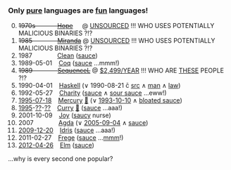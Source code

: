 ### Only [pure](https://en.wikipedia.org/wiki/List_of_programming_languages_by_type#Pure) languages are [fun](https://github.com/Fun-Using-Networks) languages!

0. ~~1970s &emsp;&emsp;&emsp; [Hope](https://en.wikipedia.org/wiki/Hope_%28programming_language%29)~~&ensp;&ensp;&ensp;@ [UNSOURCED](https://web.archive.org/web/20130801064002/http://www.hopemachine.co.uk/) !!! WHO USES POTENTIALLY MALICIOUS BINARIES ?!?
0. ~~1985 &emsp;&emsp;&emsp;&ensp; [Miranda](https://en.wikipedia.org/wiki/Miranda_%28programming_language%29)~~ @ [UNSOURCED](https://www.cs.kent.ac.uk/people/staff/dat/miranda/downloads/) !!! WHO USES POTENTIALLY MALICIOUS BINARIES ?!?
0. 1987 &emsp;&emsp;&emsp;&ensp; [Clean](https://en.wikipedia.org/wiki/Clean_%28programming_language%29) ([sauce](http://clean.cs.ru.nl/Download_Clean))
0. 1989-05-01 &ensp; [Coq](https://en.wikipedia.org/wiki/Coq) ([sauce](https://coq.inria.fr/download) ...mmm!)
0. ~~1989 &emsp;&emsp;&emsp;&ensp; [SequenceL](https://en.wikipedia.org/wiki/SequenceL)~~ @ [$2,499/YEAR](https://texasmulticore.com/products/get-sequencel/) !!! WHO ARE [THESE](https://rosettacode.org/wiki/Category:SequenceL) PEOPLE ?!?
0. 1990-04-01 &ensp; [Haskell](https://en.wikipedia.org/wiki/Haskell_%28programming_language%29) (∨ 1990-08-21 c̄ [src](http://downloads.haskell.org/~ghc/) ∧ [man](https://ghc.haskell.org/trac/ghc/wiki/Building) ∧ [law](https://wiki.haskell.org/Programming_guidelines))
0. 1992-05-27 &ensp; [Charity](https://en.wikipedia.org/wiki/Charity_%28programming_language%29) ([sauce](https://github.com/mietek/charity-language) ∧ [sour sauce](http://pll.cpsc.ucalgary.ca/charity1/www/system.html) ...eww!)
0. [1995-07-18](http://www.mercurylang.org/news.html) &ensp; [Mercury](https://en.wikipedia.org/wiki/Mercury_%28programming_language%29) [🖖](https://www.informatik.uni-kiel.de/~mh/FLP/implementations.html) (∨ [1993-10-10](https://github.com/Mercury-Language/mercury/graphs/contributors?from=1993-10-10&to=2016-11-23&type=c) ∧ [bloated sauce](http://dl.mercurylang.org/index.html))
0. [1995](https://www.informatik.uni-kiel.de/~mh/publications/papers/index.html#Year1995)-[??](http://www-ps.informatik.uni-kiel.de/currywiki/research/papers)-[??](http://www.informatik.uni-kiel.de/~curry/reports.html) &ensp; [Curry](https://en.wikipedia.org/wiki/Curry_%28programming_language%29) [🖖](https://www.informatik.uni-kiel.de/~mh/FLP/implementations.html) ([sauce](http://www-ps.informatik.uni-kiel.de/currywiki/implementations/overview) ...aaa!)
0. 2001-10-09 &ensp; [Joy](https://en.wikipedia.org/wiki/Joy_%28programming_language%29) ([saucy](http://www.latrobe.edu.au/humanities/research/research-projects/past-projects/joy-programming-language) nurse)
0. 2007 &emsp;&emsp;&emsp;&ensp; [Agda](https://en.wikipedia.org/wiki/Agda_%28programming_language%29) (∨ [2005-09-04](https://github.com/agda/agda/graphs/contributors) ∧ [sauce](http://wiki.portal.chalmers.se/agda/pmwiki.php?n=Main.Download))
0. [2009-12-20](http://hackage.haskell.org/package/idris-0.1.3) &ensp; [Idris](https://en.wikipedia.org/wiki/Idris_%28programming_language%29) ([sauce](http://www.idris-lang.org/download/) ...aaa!)
0. 2011-02-27 &ensp; [Frege](https://en.wikipedia.org/wiki/Frege_%28programming_language%29) ([sauce](https://github.com/Frege/frege/releases) ...[mmm](http://linuxbbq.org/cream.html)!)
0. [2012-04-26](http://hackage.haskell.org/package/Elm-0.1.0) &ensp; [Elm](https://en.wikipedia.org/wiki/Elm_%28programming_language%29) ([sauce](https://github.com/elm-lang/elm-platform))

...why is every second one popular?
